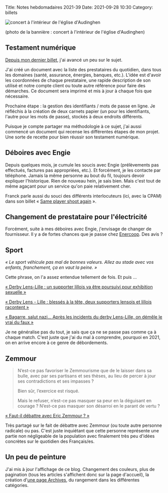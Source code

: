 Title: Notes hebdomadaires 2021-39
Date: 2021-09-28 10:30
Category: billets

![concert à l'intérieur de l'église d'Audinghen]({static}/images/2021-39/IMG_0420.jpg#full "concert à l'intérieur de l'église d'Audinghen")

(photo de la bannière : concert à l'intérieur de l'église d'Audinghen)

## Testament numérique

[Depuis mon dernier billet]({filename}2021-38.md), j'ai avancé un peu sur le sujet.

J'ai créé un document avec la liste des prestataires du quotidien, dans tous les domaines (santé, assurance, énergies, banques, etc.). L'idée est d'avoir les coordonnées de chaque prestataire, une rapide description de son utilisé et notre compte client ou toute autre référence pour faire des démarches. Ce document sera imprimé et mis à jour à chaque fois que nécessaire.

Prochaine étape : la gestion des identifiants / mots de passe en ligne. Je réfléchis à la création de deux carnets papier (un pour les identifiants, l'autre pour les mots de passe), stockés à deux endroits différents.

Puisque je compte partager ma méthodologie à ce sujet, j'ai aussi commencé un document qui recense les différentes étapes de mon projet. Une sorte de recette pour bien réussir son testament numérique.

## Déboires avec Engie

Depuis quelques mois, je cumule les soucis avec Engie (prélèvements pas effectués, factures pas appropriées, etc.). Et forcément, je les contacte par téléphone. Jamais la même personne au bout du fil, toujours devoir expliquer l'historique. Rien de nouveau hein, je sais bien. Mais c'est tout de même agaçant pour un service qu'on paie relativement cher.

Franck parle aussi du souci des différents interlocuteurs (ici, avec la CPAM) dans son billet « [Same player shoot again](https://open-time.net/post/2021/09/27/Same-player-shoot-again) ».

## Changement de prestataire pour l'électricité

Forcément, suite à mes déboires avec Engie, j'envisage de changer de fournisseur. Il y a de fortes chances que je passe chez [Enercoop](https://www.enercoop.fr/). Des avis ?

## Sport

*« Le sport véhicule pas mal de bonnes valeurs. Allez au stade avec vos enfants, franchement, ça en vaut la peine. »*

Cette phrase, on l'a assez entendue tellement de fois. Et puis ...

[« Derby Lens-Lille : un supporter lillois va être poursuivi pour exhibition sexuelle »](https://www.lavoixdunord.fr/1072699/article/2021-09-21/derby-lens-lille-un-supporter-lillois-va-etre-poursuivi-pour-exhibition-sexuelle "https://www.lavoixdunord.fr/1072699/article/2021-09-21/derby-lens-lille-un-supporter-lillois-va-etre-poursuivi-pour-exhibition-sexuelle")

[« Derby Lens - Lille : blessés à la tête, deux supporters lensois et lillois racontent »](https://www.lavoixdunord.fr/1072268/article/2021-09-20/touches-la-tete-lensois-et-lillois-racontent-le-choc-du-derby "https://www.lavoixdunord.fr/1072268/article/2021-09-20/touches-la-tete-lensois-et-lillois-racontent-le-choc-du-derby")

[« Bagarre, salut nazi… Après les incidents du derby Lens-Lille, on démêle le vrai du faux »](https://www.lavoixdunord.fr/1072336/article/2021-09-20/bagarre-salut-nazi-apres-les-incidents-du-derby-lens-lille-demele-le-vrai-du "https://www.lavoixdunord.fr/1072336/article/2021-09-20/bagarre-salut-nazi-apres-les-incidents-du-derby-lens-lille-demele-le-vrai-du")

Je ne généralise pas du tout, je sais que ça ne se passe pas comme ça à chaque match. C'est juste que j'ai du mal à comprendre, pourquoi en 2021, on en arrive encore à ce genre de débordements.

## Zemmour

> N’est-ce pas favoriser le Zemmourisme que de le laisser dans sa bulle, avec par ses partisans et ses thèses, au lieu de percer à jour ses contradictions et ses impasses ?
>
> Bien sûr, l’exercice est risqué.
>
> Mais le refuser, n’est-ce pas masquer sa peur en la déguisant en courage ? N’est-ce pas masquer son désarroi en le parant de vertu ?

[« Faut-il débattre avec Eric Zemmour ? »](https://www.franceculture.fr/emissions/le-billet-politique/faut-il-debattre-avec-eric-zemmour)

Très partagé sur le fait de débattre avec Zemmour (ou toute autre personne radicale) ou pas. C'est juste inquiétant que cette personne représente une partie non négligeable de la population avec finalement très peu d'idées concrètes sur le quotidien des Français/es.

## Un peu de peinture

J'ai mis à jour l'affichage de ce blog. Changement des couleurs, plus de pagination (tous les articles s'affichent donc sur la page d'accueil), la création d'[une page Archives](/archives.html), du rangement dans les différentes catégories.
